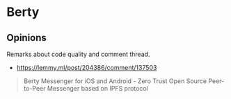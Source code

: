 # Berty

## Opinions

Remarks about code quality and comment thread.

* https://lemmy.ml/post/204386/comment/137503

> Berty Messenger for iOS and Android - Zero Trust Open Source Peer-to-Peer Messenger based on IPFS protocol
